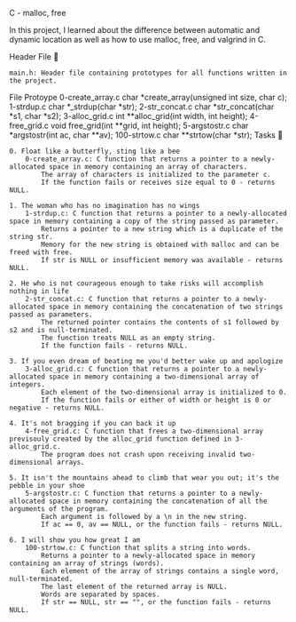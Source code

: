 C - malloc, free

In this project, I learned about the difference between automatic and dynamic location as well as how to use malloc, free, and valgrind in C.

Header File 📁

    main.h: Header file containing prototypes for all functions written in the project.

File 	Protoype
0-create_array.c 	char *create_array(unsigned int size, char c);
1-strdup.c 	char *_strdup(char *str);
2-str_concat.c 	char *str_concat(char *s1, char *s2);
3-alloc_grid.c 	int **alloc_grid(int width, int height);
4-free_grid.c 	void free_grid(int **grid, int height);
5-argstostr.c 	char *argstostr(int ac, char **av);
100-strtow.c 	char **strtow(char *str);
Tasks 📃

    0. Float like a butterfly, sting like a bee
        0-create_array.c: C function that returns a pointer to a newly-allocated space in memory containing an array of characters.
            The array of characters is initialized to the parameter c.
            If the function fails or receives size equal to 0 - returns NULL.

    1. The woman who has no imagination has no wings
        1-strdup.c: C function that returns a pointer to a newly-allocated space in memory containing a copy of the string passed as parameter.
            Returns a pointer to a new string which is a duplicate of the string str.
            Memory for the new string is obtained with malloc and can be freed with free.
            If str is NULL or insufficient memory was available - returns NULL.

    2. He who is not courageous enough to take risks will accomplish nothing in life
        2-str_concat.c: C function that returns a pointer to a newly-allocated space in memory containing the concatenation of two strings passed as parameters.
            The returned pointer contains the contents of s1 followed by s2 and is null-terminated.
            The function treats NULL as an empty string.
            If the function fails - returns NULL.

    3. If you even dream of beating me you'd better wake up and apologize
        3-alloc_grid.c: C function that returns a pointer to a newly-allocated space in memory containing a two-dimensional array of integers.
            Each element of the two-dimensional array is initialized to 0.
            If the function fails or either of width or height is 0 or negative - returns NULL.

    4. It's not bragging if you can back it up
        4-free_grid.c: C function that frees a two-dimensional array previsouly created by the alloc_grid function defined in 3-alloc_grid.c.
            The program does not crash upon receiving invalid two-dimensional arrays.

    5. It isn't the mountains ahead to climb that wear you out; it's the pebble in your shoe
        5-argstostr.c: C function that returns a pointer to a newly-allocated space in memory containing the concatenation of all the arguments of the program.
            Each argument is followed by a \n in the new string.
            If ac == 0, av == NULL, or the function fails - returns NULL.

    6. I will show you how great I am
        100-strtow.c: C function that splits a string into words.
            Returns a pointer to a newly-allocated space in memory containing an array of strings (words).
            Each element of the array of strings contains a single word, null-terminated.
            The last element of the returned array is NULL.
            Words are separated by spaces.
            If str == NULL, str == "", or the function fails - returns NULL.


